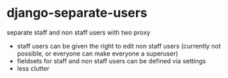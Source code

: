 # django-separate-users
separate staff and non staff users with two proxy 

- staff users can be given the right to edit non staff users (currently not possible, or everyone can make everyone a superuser)
- fieldsets for staff and non staff users can be defined via settings
- less clutter
